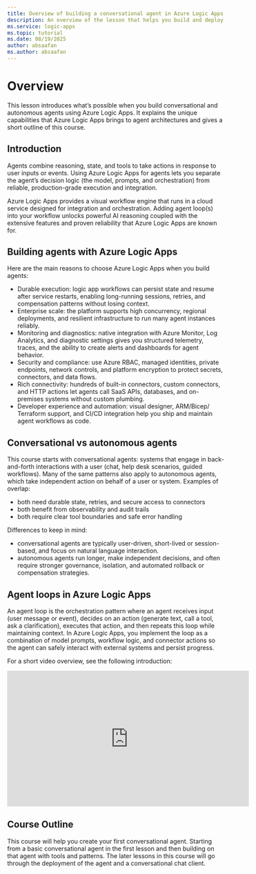 ```yaml
---
title: Overview of building a conversational agent in Azure Logic Apps
description: An overview of the lesson that helps you build and deploy a conversational agent in Azure Logic Apps.
ms.service: logic-apps
ms.topic: tutorial
ms.date: 08/19/2025
author: absaafan
ms.author: absaafan
---
```


# Overview

This lesson introduces what’s possible when you build conversational and autonomous agents using Azure Logic Apps. It explains the unique capabilities that Azure Logic Apps brings to agent architectures and gives a short outline of this course.

## Introduction

Agents combine reasoning, state, and tools to take actions in response to user inputs or events. Using Azure Logic Apps for agents lets you separate the agent’s decision logic (the model, prompts, and orchestration) from reliable, production-grade execution and integration.

Azure Logic Apps provides a visual workflow engine that runs in a cloud service designed for integration and orchestration. Adding agent loop(s) into your workflow unlocks powerful AI reasoning coupled with the extensive features and proven reliability that Azure Logic Apps are known for.

## Building agents with Azure Logic Apps

Here are the main reasons to choose Azure Logic Apps when you build agents:

- Durable execution: logic app workflows can persist state and resume after service restarts, enabling long-running sessions, retries, and compensation patterns without losing context.
- Enterprise scale: the platform supports high concurrency, regional deployments, and resilient infrastructure to run many agent instances reliably.
- Monitoring and diagnostics: native integration with Azure Monitor, Log Analytics, and diagnostic settings gives you structured telemetry, traces, and the ability to create alerts and dashboards for agent behavior.
- Security and compliance: use Azure RBAC, managed identities, private endpoints, network controls, and platform encryption to protect secrets, connectors, and data flows.
- Rich connectivity: hundreds of built-in connectors, custom connectors, and HTTP actions let agents call SaaS APIs, databases, and on-premises systems without custom plumbing.
- Developer experience and automation: visual designer, ARM/Bicep/ Terraform support, and CI/CD integration help you ship and maintain agent workflows as code.

## Conversational vs autonomous agents

This course starts with conversational agents: systems that engage in back-and-forth interactions with a user (chat, help desk scenarios, guided workflows). Many of the same patterns also apply to autonomous agents, which take independent action on behalf of a user or system. Examples of overlap:

- both need durable state, retries, and secure access to connectors
- both benefit from observability and audit trails
- both require clear tool boundaries and safe error handling

Differences to keep in mind:

- conversational agents are typically user-driven, short-lived or session-based, and focus on natural language interaction.
- autonomous agents run longer, make independent decisions, and often require stronger governance, isolation, and automated rollback or compensation strategies.

## Agent loops in Azure Logic Apps

An agent loop is the orchestration pattern where an agent receives input (user message or event), decides on an action (generate text, call a tool, ask a clarification), executes that action, and then repeats this loop while maintaining context. In Azure Logic Apps, you implement the loop as a combination of model prompts, workflow logic, and connector actions so the agent can safely interact with external systems and persist progress.

For a short video overview, see the following introduction:

<iframe width="560" height="315" src="https://www.youtube.com/embed/rR1QjQTfCCg?si=BgW-1oa05NhOIovl" title="Introduction to logic apps agent loop" frameborder="0" allow="accelerometer; autoplay; clipboard-write; encrypted-media; gyroscope; picture-in-picture; web-share" referrerpolicy="strict-origin-when-cross-origin" allowfullscreen></iframe>

## Course Outline

This course will help you create your first conversational agent. Starting from a basic conversational agent in the first lesson and then building on that agent with tools and patterns. The later lessons in this course will go through the deployment of the agent and a conversational chat client.
